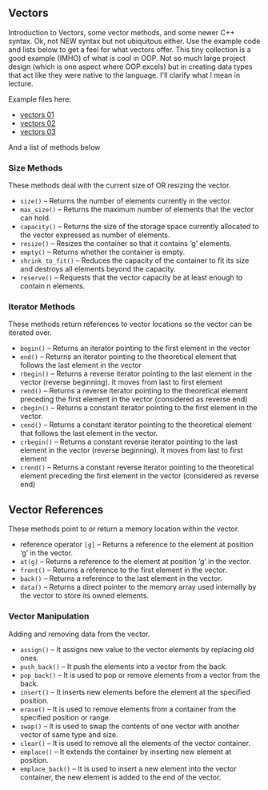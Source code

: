 ## Vectors

Introduction to Vectors, some vector methods, and some newer C++ syntax. Ok, not NEW syntax but not ubiquitous either. Use the example code and lists below to get a feel for what vectors offer. This tiny collection is a good example (IMHO) of what is cool in OOP. Not so much large project design (which is one aspect where OOP excels) but in creating data types that act like they were native to the language. I'll clarify what I mean in lecture.

Example files here:

* [vectors 01](vectors_01.cpp)
* [vectors 02](vectors_02.cpp)
* [vectors 03](vectors_03.cpp)

And a list of methods below

### Size Methods

These methods deal with the current size of OR resizing the vector.

* `size()` – Returns the number of elements currently in the vector.
* `max_size()` – Returns the maximum number of elements that the vector can hold.
* `capacity()` – Returns the size of the storage space currently allocated to the vector expressed as number of elements.
* `resize()` – Resizes the container so that it contains ‘g’ elements.
* `empty()` – Returns whether the container is empty.
* `shrink_to_fit()` – Reduces the capacity of the container to fit its size and destroys all elements beyond the capacity.
* `reserve()` – Requests that the vector capacity be at least enough to contain n elements.

### Iterator Methods

These methods return references to vector locations so the vector can be iterated over. 

* `begin()` – Returns an iterator pointing to the first element in the vector
* `end()` – Returns an iterator pointing to the theoretical element that follows the last element in the vector
* `rbegin()` – Returns a reverse iterator pointing to the last element in the vector (reverse beginning). It moves from last to first element
* `rend()` – Returns a reverse iterator pointing to the theoretical element preceding the first element in the vector (considered as reverse end)
* `cbegin()` – Returns a constant iterator pointing to the first element in the vector.
* `cend()` – Returns a constant iterator pointing to the theoretical element that follows the last element in the vector.
* `crbegin()` – Returns a constant reverse iterator pointing to the last element in the vector (reverse beginning). It moves from last to first element
* `crend()` – Returns a constant reverse iterator pointing to the theoretical element preceding the first element in the vector (considered as reverse end)


## Vector References

These methods point to or return a memory location within the vector. 


* reference operator `[g]` – Returns a reference to the element at position ‘g’ in the vector.
* `at(g)` – Returns a reference to the element at position ‘g’ in the vector.
* `front()` – Returns a reference to the first element in the vector.
* `back()` – Returns a reference to the last element in the vector.
* `data()` – Returns a direct pointer to the memory array used internally by the vector to store its owned elements.    
    

### Vector Manipulation

Adding and removing data from the vector.

* `assign()` – It assigns new value to the vector elements by replacing old ones.
* `push_back()` – It push the elements into a vector from the back.
* `pop_back()` – It is used to pop or remove elements from a vector from the back.
* `insert()` – It inserts new elements before the element at the specified position.
* `erase()` – It is used to remove elements from a container from the specified position or range.
* `swap()` – It is used to swap the contents of one vector with another vector of same type and size.
* `clear()` – It is used to remove all the elements of the vector container.
* `emplace()` – It extends the container by inserting new element at position.
* `emplace_back()` – It is used to insert a new element into the vector container, the new element is added to the end of the vector.
  